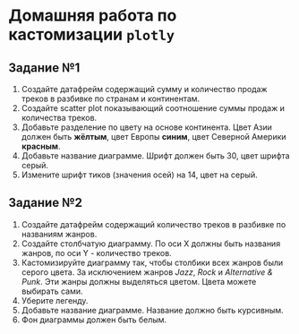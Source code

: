 # Домашняя работа по кастомизации `plotly`  

## Задание №1  
1. Создайте датафрейм содержащий сумму и количество продаж треков в разбивке по странам и континентам.  
2. Создайте scatter plot показывающий соотношение суммы продаж и количества треков.  
3. Добавьте разделение по цвету на основе континента. Цвет Азии должен быть **жёлтым**, цвет Европы **синим**, цвет Северной Америки **красным**.
4. Добавьте название диаграмме. Шрифт должен быть 30, цвет шрифта серый.
5. Измените шрифт тиков (значения осей) на 14, цвет на серый.

## Задание №2  
1. Создайте датафрейм содержащий количество треков в разбивке по названиям жанров.
2. Создайте столбчатую диаграмму. По оси X должны быть названия жанров, по оси Y - количество треков.
3. Кастомизируйте диаграмму так, чтобы столбики всех жанров были серого цвета. За исключением жанров *Jazz*, *Rock* и *Alternative & Punk*. Эти жанры должны выделяться цветом. Цвета можете выбирать сами.
4. Уберите легенду.  
5. Добавьте название диаграмме. Название должно быть курсивным.
6. Фон диаграммы должен быть белым.  

